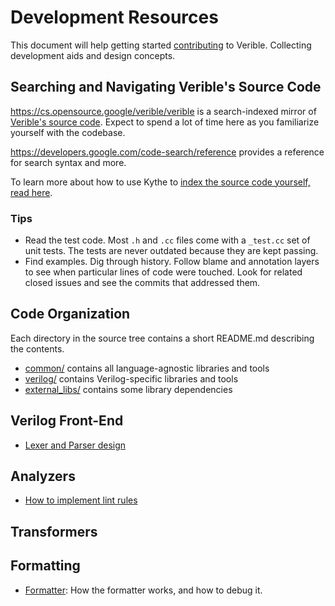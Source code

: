 # Development Resources

This document will help getting started [contributing](../CONTRIBUTING.md) to
Verible. Collecting development aids and design concepts.

## Searching and Navigating Verible's Source Code

https://cs.opensource.google/verible/verible is a search-indexed mirror of
[Verible's source code](https://github.com/chipsalliance/verible). Expect to spend a
lot of time here as you familiarize yourself with the codebase.

https://developers.google.com/code-search/reference provides a reference for
search syntax and more.

To learn more about how to use Kythe to
[index the source code yourself, read here](./indexing.md).

### Tips

*   Read the test code. Most `.h` and `.cc` files come with a `_test.cc` set of
    unit tests. The tests are never outdated because they are kept passing.
*   Find examples. Dig through history. Follow blame and annotation layers to
    see when particular lines of code were touched. Look for related closed
    issues and see the commits that addressed them.

## Code Organization

Each directory in the source tree contains a short README.md describing the
contents.

*   [common/](../common) contains all language-agnostic libraries and tools
*   [verilog/](../verilog) contains Verilog-specific libraries and tools
*   [external_libs/](../external_libs) contains some library dependencies

## Verilog Front-End

*   [Lexer and Parser design](./parser_design.md)

## Analyzers

*   [How to implement lint rules](./style_lint.md)

## Transformers

## Formatting

*   [Formatter](./formatter.md): How the formatter works, and how to debug it.
